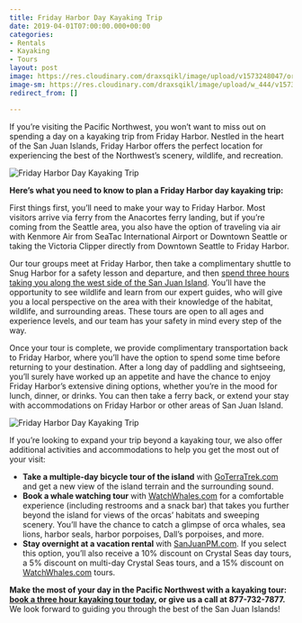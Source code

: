 ```yaml
---
title: Friday Harbor Day Kayaking Trip
date: 2019-04-01T07:00:00.000+00:00
categories:
- Rentals
- Kayaking
- Tours
layout: post
image: https://res.cloudinary.com/draxsqikl/image/upload/v1573248047/orca-territory-1_wvqgpa.jpg
image-sm: https://res.cloudinary.com/draxsqikl/image/upload/w_444/v1573248047/orca-territory-1_wvqgpa.jpg
redirect_from: []

---
```

If you’re visiting the Pacific Northwest, you won’t want to miss out on spending a day on a kayaking trip from Friday Harbor. Nestled in the heart of the San Juan Islands, Friday Harbor offers the perfect location for experiencing the best of the Northwest’s scenery, wildlife, and recreation.

![Friday Harbor Day Kayaking Trip]({{site.baseurl}}/uploads/0019.jpg "Friday Harbor Day Kayaking Trip")

**Here’s what you need to know to plan a Friday Harbor day kayaking trip:**

First things first, you’ll need to make your way to Friday Harbor. Most visitors arrive via ferry from the Anacortes ferry landing, but if you’re coming from the Seattle area, you also have the option of traveling via air with Kenmore Air from SeaTac International Airport or Downtown Seattle or taking the Victoria Clipper directly from Downtown Seattle to Friday Harbor.

Our tour groups meet at Friday Harbor, then take a complimentary shuttle to Snug Harbor for a safety lesson and departure, and then [spend three hours taking you along the west side of the San Juan Island](https://www.crystalseas.com/cs-sj-tour-3hour.htm). You’ll have the opportunity to see wildlife and learn from our expert guides, who will give you a local perspective on the area with their knowledge of the habitat, wildlife, and surrounding areas. These tours are open to all ages and experience levels, and our team has your safety in mind every step of the way.

Once your tour is complete, we provide complimentary transportation back to Friday Harbor, where you’ll have the option to spend some time before returning to your destination. After a long day of paddling and sightseeing, you’ll surely have worked up an appetite and have the chance to enjoy Friday Harbor’s extensive dining options, whether you’re in the mood for lunch, dinner, or drinks. You can then take a ferry back, or extend your stay with accommodations on Friday Harbor or other areas of San Juan Island.

![Friday Harbor Day Kayaking Trip]({{site.baseurl}}/uploads/0030.jpg "Friday Harbor Day Kayaking Trip")

If you’re looking to expand your trip beyond a kayaking tour, we also offer additional activities and accommodations to help you get the most out of your visit:

* **Take a multiple-day bicycle tour of the island** with [GoTerraTrek.com](https://www.goterratrek.com/) and get a new view of the island terrain and the surrounding sound.
* **Book a whale watching tour** with [WatchWhales.com](https://www.watchwhales.com/) for a comfortable experience (including restrooms and a snack bar) that takes you further beyond the island for views of the orcas’ habitats and sweeping scenery. You’ll have the chance to catch a glimpse of orca whales, sea lions, harbor seals, harbor porpoises, Dall’s porpoises, and more.
* **Stay overnight at a vacation rental** with [SanJuanPM.com](https://www.sanjuanpm.com/). If you select this option, you’ll also receive a 10% discount on Crystal Seas day tours, a 5% discount on multi-day Crystal Seas tours, and a 15% discount on [WatchWhales.com](https://www.watchwhales.com/) tours.

**Make the most of your day in the Pacific Northwest with a kayaking tour:** [**book a three hour kayaking tour today**](https://www.crystalseas.com/cs-sj-tour-3hour.htm)**, or give us a call at 877-732-7877.** We look forward to guiding you through the best of the San Juan Islands!